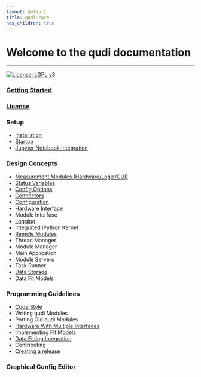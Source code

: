 ```yaml
---
layout: default
title: qudi-core
has_children: true
---
```


# Welcome to the qudi documentation

---
[![License: LGPL v3](https://img.shields.io/badge/License-LGPL%20v3-blue.svg)](https://www.gnu.org/licenses/lgpl-3.0)

### [Getting Started](getting_started.md)

### [License](license.md)

### Setup
- [Installation](setup/installation.md)
- [Startup](setup/startup.md)
- [Jupyter Notebook Integration](setup/jupyter.md)

### Design Concepts
- [Measurement Modules (Hardware/Logic/GUI)](design_concepts/measurement_modules.md)
- [Status Variables](design_concepts/status_variables.md)
- [Config Options](design_concepts/config_options.md)
- [Connectors](design_concepts/connectors.md)
- [Configuration](design_concepts/configuration.md)
- [Hardware Interface](design_concepts/hardware_interface.md)
- Module Interfuse
- [Logging](design_concepts/logging.md)
- Integrated IPython Kernel
- [Remote Modules](design_concepts/remote_modules.md)
- Thread Manager
- Module Manager
- Main Application
- Module Servers
- Task Runner
- [Data Storage](core_elements/data_storage.md)
- Data Fit Models

### Programming Guidelines
- [Code Style](programming_guidelines/code_style.md)
- Writing qudi Modules
- Porting Old qudi Modules
- [Hardware With Multiple Interfaces](programming_guidelines/hardware_with_multiple_interfaces.md)
- Implementing Fit Models
- [Data Fitting Integration](programming_guidelines/data_fitting_integration.md)
- Contributing
- [Creating a release](programming_guidelines/creating_releases.md)

### Graphical Config Editor

